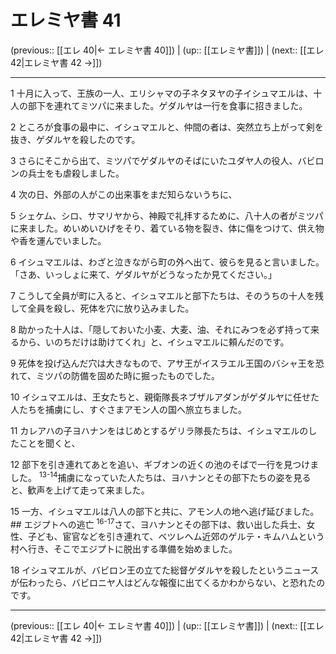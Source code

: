 # エレミヤ書 41

(previous:: [[エレ 40|← エレミヤ書 40]]) | (up:: [[エレミヤ書]]) | (next:: [[エレ 42|エレミヤ書 42 →]])

***


1 十月に入って、王族の一人、エリシャマの子ネタヌヤの子イシュマエルは、十人の部下を連れてミツパに来ました。ゲダルヤは一行を食事に招きました。 

2 ところが食事の最中に、イシュマエルと、仲間の者は、突然立ち上がって剣を抜き、ゲダルヤを殺したのです。 

3 さらにそこから出て、ミツパでゲダルヤのそばにいたユダヤ人の役人、バビロンの兵士をも虐殺しました。 

4 次の日、外部の人がこの出来事をまだ知らないうちに、 

5 シェケム、シロ、サマリヤから、神殿で礼拝するために、八十人の者がミツパに来ました。めいめいひげをそり、着ている物を裂き、体に傷をつけて、供え物や香を運んでいました。 

6 イシュマエルは、わざと泣きながら町の外へ出て、彼らを見ると言いました。「さあ、いっしょに来て、ゲダルヤがどうなったか見てください。」 

7 こうして全員が町に入ると、イシュマエルと部下たちは、そのうちの十人を残して全員を殺し、死体を穴に放り込みました。 

8 助かった十人は、「隠しておいた小麦、大麦、油、それにみつを必ず持って来るから、いのちだけは助けてくれ」と、イシュマエルに頼んだのです。 

9 死体を投げ込んだ穴は大きなもので、アサ王がイスラエル王国のバシャ王を恐れて、ミツパの防備を固めた時に掘ったものでした。 

10 イシュマエルは、王女たちと、親衛隊長ネブザルアダンがゲダルヤに任せた人たちを捕虜にし、すぐさまアモン人の国へ旅立ちました。 

11 カレアハの子ヨハナンをはじめとするゲリラ隊長たちは、イシュマエルのしたことを聞くと、 

12 部下を引き連れてあとを追い、ギブオンの近くの池のそばで一行を見つけました。 <sup class="versenum">13-14</sup>捕虜になっていた人たちは、ヨハナンとその部下たちの姿を見ると、歓声を上げて走って来ました。 

15 一方、イシュマエルは八人の部下と共に、アモン人の地へ逃げ延びました。 ## エジプトへの逃亡 <sup class="versenum">16-17</sup>さて、ヨハナンとその部下は、救い出した兵士、女性、子ども、宦官などを引き連れて、ベツレヘム近郊のゲルテ・キムハムという村へ行き、そこでエジプトに脱出する準備を始めました。 

18 イシュマエルが、バビロン王の立てた総督ゲダルヤを殺したというニュースが伝わったら、バビロニヤ人はどんな報復に出てくるかわからない、と恐れたのです。

***

(previous:: [[エレ 40|← エレミヤ書 40]]) | (up:: [[エレミヤ書]]) | (next:: [[エレ 42|エレミヤ書 42 →]])
